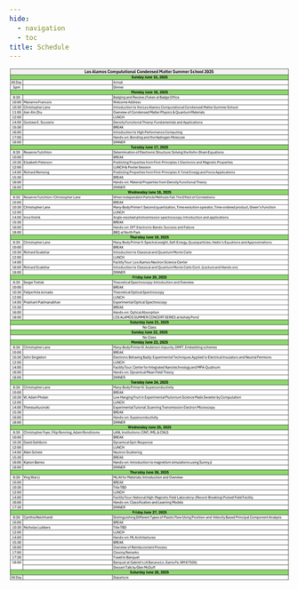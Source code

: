 ```yaml
---
hide:
  - navigation
  - toc
title: Schedule
---
```


<p align="center">
  <img src="../assets/images/Full_Schedule.png" />
</p>
